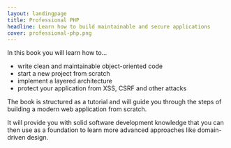 ```yaml
---
layout: landingpage
title: Professional PHP
headline: Learn how to build maintainable and secure applications
cover: professional-php.png
---
```


In this book you will learn how to...

- write clean and maintainable object-oriented code
- start a new project from scratch
- implement a layered architecture
- protect your application from XSS, CSRF and other attacks

The book is structured as a tutorial and will guide you through the steps of building a modern web application from scratch.

It will provide you with solid software development knowledge that you can then use as a foundation to learn more advanced approaches like domain-driven design.


